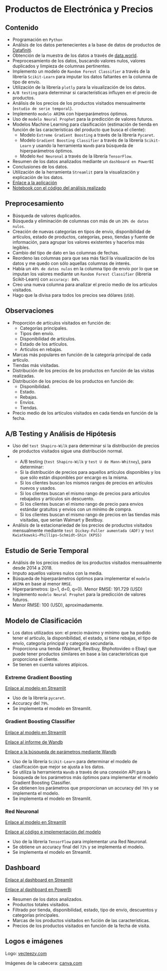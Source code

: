 # **Productos de Electrónica y Precios**

## Contenido

* Programación en `Python`
* Análisis de los datos pertenecientes a la base de datos de productos de [Datafiniti](https://www.datafiniti.co/).
* Obtención de la muestra de los datos a través de [data.world](https://data.world/datafiniti/electronic-products-and-pricing-data).
* Preprocesamiento de los datos, buscando valores nulos, valores duplicados y limpieza de columnas pertinentes.
* Implemento un modelo de `Random Forest Classifier` a través de la librería `Scikit-Learn` para imputar los datos faltantes en la columna de tipo de envío.
* Utilización de la librería `plotly` para la visualización de los datos.
* `A/B testing` para determinar si características influyen en el precio de productos.
* Análisis de los precios de los productos visitados mensualmente (`estudio de serie temporal`).
* Implemento `modelo ARIMA` con hiperparámetros óptimos.
* Uso de `modelo Neural Prophet` para la predicción de valores futuros.
* Modelos Machine Learning para clasificación (estimación de tienda en función de las características del producto que busca el cliente):
  * Modelo `Extreme Gradient Boosting` a través de la librería `Pycaret`.
  * Modelo `Gradient Boosting Classifier` a través de la librería `Scikit-Learn` y usando la herramienta `Wandb` para búsqueda de hiperparámetros óptimos.
  * Modelo `Red Neuronal` a través de la librería `TensorFlow`.
* Resumen de los datos analizados mediante un `dashboard en PowerBI`
* Conclusiones de los datos.
* Utilización de la herramienta `Streamlit` para la visualización y explicación de los datos.
* [Enlace a la aplicación](https://electronics.streamlit.app/)
* [Notebook con el código del análisis realizado](https://github.com/AlbaBoga/DataAnalyticsPorfolio/blob/main/Project_ElectronicProducts/Proyecto_Digital.ipynb)

## Preprocesamiento

* Búsqueda de valores duplicados.
* Búsqueda y eliminación de columnas con más de un `20% de datos nulos`.
* Creación de nuevas categorías en tipos de envío, disponibilidad de artículos, estado de productos, categorías, peso, tiendas y fuente de información, para agrupar los valores existentes y hacerlos más legibles.
* Cambio del tipo de dato en las columnas de fechas.
* Reordeno las columnas para que sea más fácil la visualización de los datos y me quedo con sólo aquellas columnas de interés.
* Había un `40% de datos nulos` en la columna tipo de envío por lo que se imputan los valores mediante un `Random Forest Classifier` (librería Scikit-Learn) con `accuracy: 84%`.
* Creo una nueva columna para analizar el precio medio de los artículos visitados.
* Hago que la divisa para todos los precios sea dólares (`USD`).

## Observaciones

* Proporción de artículos visitados en función de:
  * Categorías principales.
  * Tipos den envío.
  * Disponibilidad de artículos.
  * Estado de los artículos.
  * Artículos en rebajas.
* Marcas más populares en función de la categoría principal de cada artículo.
* Tiendas más visitadas.
* Distribución de los precios de los productos en función de las visitas realizadas.
* Distribución de los precios de los productos en función de:
  * Disponibilidad.
  * Estado.
  * Rebajas.
  * Envíos.
  * Tiendas.
* Precio medio de los artículos visitados en cada tienda en función de la fecha.

## A/B Testing y Análisis de Hipótesis

* Uso del `test Shapiro-Wilk` para determinar si la distribución de precios de productos visitados sigue una distribución normal.
* * A/B testing (`test Shapiro-Wilk` y `test U de Mann-Whitney`), para determinar:
  * Si la distribución de precios para aquellos artículos disponibles y los que sólo están disponibles por encargo es la misma.
  * Si los clientes buscan los mismos rangos de precios en artículos nuevos y usados.
  * Si los clientes buscan el mismo rango de precios para artículos rebajados y artículos sin descuento.
  * Si los clientes buscan el mismo rango de precio para envios estándar gratuitos y envíos con un mínimo de compra.
  * Si los clientes buscan el mismo rango de precios en las tiendas más visitadas, que serían Walmart y Bestbuy.
* Análisis de la estacionariedad de los precios de productos visitados mensualmente mediante `test Dickey-Fuller aumentada (ADF)` y `test Kwiatkowski–Phillips–Schmidt–Shin (KPSS)`

## Estudio de Serie Temporal

* Análisis de los precios medios de los productos visitados mensualmente desde 2014 a 2018.
* Imputo aquellos valores nulos con la media.
* Búsqueda de hiperparámetros óptimos para implementar el `modelo ARIMA` en base al menor `RMSE`.
* Hiperparámetros: (p=1, d=0, q=0). Menor RMSE: 191.729 (USD)
* Implemento `modelo Neural Prophet` para la predicción de valores futuros.
* Menor RMSE: 100 (USD), aproximadamente.

## Modelo de Clasificación

* Los datos utilizados son: el precio máximo y mínimo que ha podido tener el artículo, la disponibilidad, el estado, si tiene rebajas, el tipo de envío, categoría principal y categoría secundaria.
* Proporciona una tienda (Walmart, Bestbuy, Bhphotovideo o Ebay) que puede tener productos similares en base a las características que proporciona el cliente.
* Se tienen en cuenta valores atípicos.

### Extreme Gradient Boosting

[Enlace al modelo en Streamlit](https://electronicsmodels.streamlit.app/Pycaret_Extreme_Gradient_Boosting)

* Uso de la librería `pycaret`.
* Accuracy del `79%`.
* Se implementa el modelo en Streamlit.

### Gradient Boosting Classifier

[Enlace al modelo en Streamlit](https://electronicsmodels.streamlit.app/Gradient_Boostring_Classifier)

[Enlace al informe de Wandb](https://wandb.ai/alba-m-boga/project_digital4/reports/Modelo-de-clasificaci-n-de-tiendas--Vmlldzo0ODg2ODg4)

[Enlace a la búsqueda de parámetros mediante Wandb](https://github.com/AlbaBoga/DataAnalyticsPorfolio/blob/main/Project_ElectronicProducts/Project_digital_wandb.ipynb)

* Uso de la librería `Scikit-Learn` para determinar el modelo de clasificación que mejor se ajusta a los datos.
* Se utiliza la herramienta `Wandb` a través de una conexión API para la búsqueda de los parámetros más óptimos para implementar el modelo Gradient Boosting Classifier.
* Se obtienen los parámetros que proporcionan un accuracy del `78%` y se implementa el modelo.
* Se implementa el modelo en Streamlit.

### Red Neuronal

[Enlace al modelo en Streamlit](https://electronicsmodels.streamlit.app/Red_Neuronal)

[Enlace al código e implementación del modelo](https://github.com/AlbaBoga/DataAnalyticsPorfolio/blob/main/Project_ElectronicProducts/tensorflowdigital_class.ipynb)

* Uso de la librería `TensorFlow` para implementar una Red Neuronal.
* Se obtiene un accuracy final del `72%` y se implementa el modelo.
* Se implementa el modelo en Streamlit.

## Dashboard

[Enlace al dashboard en Streamlit](https://electronics.streamlit.app/Conclusiones)

[Enlace al dashboard en PowerBi](https://github.com/AlbaBoga/DataAnalyticsPorfolio/blob/main/Project_ElectronicProducts/productoselectronicos.pbix)

* Resumen de los datos analizados.
* Productos totales visitados.
* Filtrado por tienda, disponibilidad, estado, tipo de envío, descuentos y categorías principales.
* Marcas de los productos visitados en fución de las características.
* Precios de los productos visitados en función de la fecha de visita.

## Logos e imágenes

Logo: [vecteezy.com](https://www.vecteezy.com/)

Imágenes de la cabecera: [canva.com](https://www.canva.com/)
